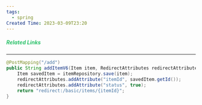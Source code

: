 ```yaml
---
tags:
  - spring
Created Time: 2023-03-09T23:20
---
```

##### <font color="#2DC26B">Related Links</font>
___


```java
@PostMapping("/add")  
public String addItemV6(Item item, RedirectAttributes redirectAttributes) {  
    Item savedItem = itemRepository.save(item);  
    redirectAttributes.addAttribute("itemId", savedItem.getId());  
    redirectAttributes.addAttribute("status", true);  
    return "redirect:/basic/items/{itemId}";  
}
```
